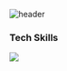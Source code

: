 ![header](https://capsule-render.vercel.app/api?type=waving&color=adc0d8&height=300&section=header&text=Richard&nbsp;&nbsp;Hong&fontSize=90&fontColor=fffbde)

<h3 aligh="center"> Tech Skills </h3>
<img src="https://img.shields.io/badge/Python-3766AB?style=flat-square&logo=Python&logoColor=white"/></a>&nbsp;


<!--
**RichardSHong/RichardSHong** is a ✨ _special_ ✨ repository because its `README.md` (this file) appears on your GitHub profile.

Here are some ideas to get you started:

- 🔭 I’m currently working on ...
- 🌱 I’m currently learning ...
- 👯 I’m looking to collaborate on ...
- 🤔 I’m looking for help with ...
- 💬 Ask me about ...
- 📫 How to reach me: ...
- 😄 Pronouns: ...
- ⚡ Fun fact: ...
-->
